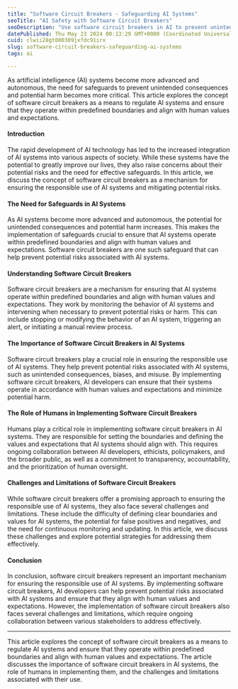 ```yaml
---
title: "Software Circuit Breakers - Safeguarding AI Systems"
seoTitle: "AI Safety with Software Circuit Breakers"
seoDescription: "Use software circuit breakers in AI to prevent unintended consequences, ensure alignment with human values, and address implementation challenges"
datePublished: Thu May 23 2024 00:13:29 GMT+0000 (Coordinated Universal Time)
cuid: clwii28gt000309jxfdc91irx
slug: software-circuit-breakers-safeguarding-ai-systems
tags: ai

---
```


As artificial intelligence (AI) systems become more advanced and autonomous, the need for safeguards to prevent unintended consequences and potential harm becomes more critical. This article explores the concept of software circuit breakers as a means to regulate AI systems and ensure that they operate within predefined boundaries and align with human values and expectations.

#### Introduction

The rapid development of AI technology has led to the increased integration of AI systems into various aspects of society. While these systems have the potential to greatly improve our lives, they also raise concerns about their potential risks and the need for effective safeguards. In this article, we discuss the concept of software circuit breakers as a mechanism for ensuring the responsible use of AI systems and mitigating potential risks.

#### The Need for Safeguards in AI Systems

As AI systems become more advanced and autonomous, the potential for unintended consequences and potential harm increases. This makes the implementation of safeguards crucial to ensure that AI systems operate within predefined boundaries and align with human values and expectations. Software circuit breakers are one such safeguard that can help prevent potential risks associated with AI systems.

#### Understanding Software Circuit Breakers

Software circuit breakers are a mechanism for ensuring that AI systems operate within predefined boundaries and align with human values and expectations. They work by monitoring the behavior of AI systems and intervening when necessary to prevent potential risks or harm. This can include stopping or modifying the behavior of an AI system, triggering an alert, or initiating a manual review process.

#### The Importance of Software Circuit Breakers in AI Systems

Software circuit breakers play a crucial role in ensuring the responsible use of AI systems. They help prevent potential risks associated with AI systems, such as unintended consequences, biases, and misuse. By implementing software circuit breakers, AI developers can ensure that their systems operate in accordance with human values and expectations and minimize potential harm.

#### The Role of Humans in Implementing Software Circuit Breakers

Humans play a critical role in implementing software circuit breakers in AI systems. They are responsible for setting the boundaries and defining the values and expectations that AI systems should align with. This requires ongoing collaboration between AI developers, ethicists, policymakers, and the broader public, as well as a commitment to transparency, accountability, and the prioritization of human oversight.

#### Challenges and Limitations of Software Circuit Breakers

While software circuit breakers offer a promising approach to ensuring the responsible use of AI systems, they also face several challenges and limitations. These include the difficulty of defining clear boundaries and values for AI systems, the potential for false positives and negatives, and the need for continuous monitoring and updating. In this article, we discuss these challenges and explore potential strategies for addressing them effectively.

#### Conclusion

In conclusion, software circuit breakers represent an important mechanism for ensuring the responsible use of AI systems. By implementing software circuit breakers, AI developers can help prevent potential risks associated with AI systems and ensure that they align with human values and expectations. However, the implementation of software circuit breakers also faces several challenges and limitations, which require ongoing collaboration between various stakeholders to address effectively.

---

This article explores the concept of software circuit breakers as a means to regulate AI systems and ensure that they operate within predefined boundaries and align with human values and expectations. The article discusses the importance of software circuit breakers in AI systems, the role of humans in implementing them, and the challenges and limitations associated with their use.